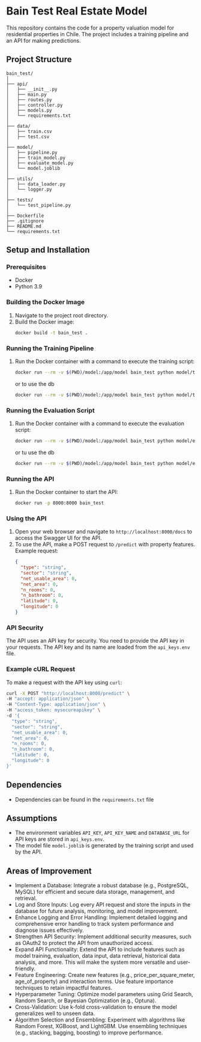 
# Bain Test Real Estate Model

This repository contains the code for a property valuation model for residential properties in Chile. The project includes a training pipeline and an API for making predictions.

## Project Structure
```
bain_test/
│
├── api/
│   ├── __init__.py
│   ├── main.py
│   ├── routes.py
│   ├── controller.py
│   ├── models.py
│   └── requirements.txt
│
├── data/
│   ├── train.csv
│   ├── test.csv
│
├── model/
│   ├── pipeline.py
│   ├── train_model.py
│   ├── evaluate_model.py
│   └── model.joblib
│
├── utils/
│   ├── data_loader.py
│   └── logger.py
│
├── tests/
│   └── test_pipeline.py
│
├── Dockerfile
├── .gitignore
├── README.md
└── requirements.txt
```

## Setup and Installation

### Prerequisites
- Docker
- Python 3.9

### Building the Docker Image
1. Navigate to the project root directory.
2. Build the Docker image:
   ```bash
   docker build -t bain_test .
   ```

### Running the Training Pipeline
1. Run the Docker container with a command to execute the training script:
   ```bash
   docker run --rm -v $(PWD)/model:/app/model bain_test python model/train_model.py
   ```
   or to use the db
   ```bash
   docker run --rm -v $(PWD)/model:/app/model bain_test python model/train_model.py --from_db=True
   ```

### Running the Evaluation Script
1. Run the Docker container with a command to execute the evaluation script:
   ```bash
   docker run --rm -v $(PWD)/model:/app/model bain_test python model/evaluate_model.py
   ```
   or tu use the db
   ```bash
   docker run --rm -v $(PWD)/model:/app/model bain_test python model/evaluate_model.py --from_db=True
   ```

### Running the API
1. Run the Docker container to start the API:
   ```bash
   docker run -p 8000:8000 bain_test
   ```

### Using the API
1. Open your web browser and navigate to `http://localhost:8000/docs` to access the Swagger UI for the API.
2. To use the API, make a POST request to `/predict` with property features. Example request:
   ```json
   {
     "type": "string",
     "sector": "string",
     "net_usable_area": 0,
     "net_area": 0,
     "n_rooms": 0,
     "n_bathroom": 0,
     "latitude": 0,
     "longitude": 0
   }
   ```

### API Security
The API uses an API key for security. You need to provide the API key in your requests. The API key and its name are loaded from the `api_keys.env` file.

### Example cURL Request
To make a request with the API key using `curl`:
```bash
curl -X POST "http://localhost:8000/predict" \
-H "accept: application/json" \
-H "Content-Type: application/json" \
-H "access_token: mysecureapikey" \
-d '{
  "type": "string",
  "sector": "string",
  "net_usable_area": 0,
  "net_area": 0,
  "n_rooms": 0,
  "n_bathroom": 0,
  "latitude": 0,
  "longitude": 0
}'
```

## Dependencies
- Dependencies can be found in the `requirements.txt` file

## Assumptions
- The environment variables `API_KEY`, `API_KEY_NAME` and `DATABASE_URL` for API keys are stored in `api_keys.env`.
- The model file `model.joblib` is generated by the training script and used by the API.

## Areas of Improvement
- Implement a Database: Integrate a robust database (e.g., PostgreSQL, MySQL) for efficient and secure data storage, management, and retrieval.
- Log and Store Inputs: Log every API request and store the inputs in the database for future analysis, monitoring, and model improvement.
- Enhance Logging and Error Handling: Implement detailed logging and comprehensive error handling to track system performance and diagnose issues effectively.
- Strengthen API Security: Implement additional security measures, such as OAuth2 to protect the API from unauthorized access.
- Expand API Functionality: Extend the API to include features such as model training, evaluation, data input, data retrieval, historical data analysis, and more. This will make the system more versatile and user-friendly.
- Feature Engineering: Create new features (e.g., price_per_square_meter, age_of_property) and interaction terms. Use feature importance techniques to retain impactful features.
- Hyperparameter Tuning: Optimize model parameters using Grid Search, Random Search, or Bayesian Optimization (e.g., Optuna).
- Cross-Validation: Use k-fold cross-validation to ensure the model generalizes well to unseen data.
- Algorithm Selection and Ensembling: Experiment with algorithms like Random Forest, XGBoost, and LightGBM. Use ensembling techniques (e.g., stacking, bagging, boosting) to improve performance.